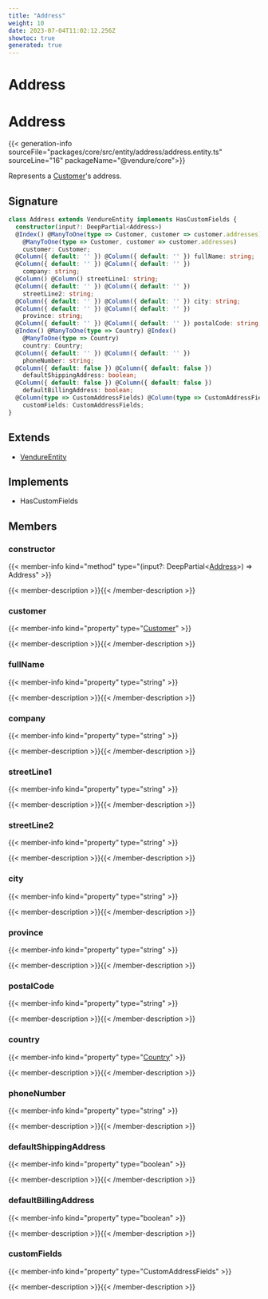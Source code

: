 ```yaml
---
title: "Address"
weight: 10
date: 2023-07-04T11:02:12.256Z
showtoc: true
generated: true
---
```

<!-- This file was generated from the Vendure source. Do not modify. Instead, re-run the "docs:build" script -->

# Address
<div class="symbol">


# Address

{{< generation-info sourceFile="packages/core/src/entity/address/address.entity.ts" sourceLine="16" packageName="@vendure/core">}}

Represents a <a href='/typescript-api/entities/customer#customer'>Customer</a>'s address.

## Signature

```TypeScript
class Address extends VendureEntity implements HasCustomFields {
  constructor(input?: DeepPartial<Address>)
  @Index() @ManyToOne(type => Customer, customer => customer.addresses) @Index()
    @ManyToOne(type => Customer, customer => customer.addresses)
    customer: Customer;
  @Column({ default: '' }) @Column({ default: '' }) fullName: string;
  @Column({ default: '' }) @Column({ default: '' })
    company: string;
  @Column() @Column() streetLine1: string;
  @Column({ default: '' }) @Column({ default: '' })
    streetLine2: string;
  @Column({ default: '' }) @Column({ default: '' }) city: string;
  @Column({ default: '' }) @Column({ default: '' })
    province: string;
  @Column({ default: '' }) @Column({ default: '' }) postalCode: string;
  @Index() @ManyToOne(type => Country) @Index()
    @ManyToOne(type => Country)
    country: Country;
  @Column({ default: '' }) @Column({ default: '' })
    phoneNumber: string;
  @Column({ default: false }) @Column({ default: false })
    defaultShippingAddress: boolean;
  @Column({ default: false }) @Column({ default: false })
    defaultBillingAddress: boolean;
  @Column(type => CustomAddressFields) @Column(type => CustomAddressFields)
    customFields: CustomAddressFields;
}
```
## Extends

 * <a href='/typescript-api/entities/vendure-entity#vendureentity'>VendureEntity</a>


## Implements

 * HasCustomFields


## Members

### constructor

{{< member-info kind="method" type="(input?: DeepPartial&#60;<a href='/typescript-api/entities/address#address'>Address</a>&#62;) => Address"  >}}

{{< member-description >}}{{< /member-description >}}

### customer

{{< member-info kind="property" type="<a href='/typescript-api/entities/customer#customer'>Customer</a>"  >}}

{{< member-description >}}{{< /member-description >}}

### fullName

{{< member-info kind="property" type="string"  >}}

{{< member-description >}}{{< /member-description >}}

### company

{{< member-info kind="property" type="string"  >}}

{{< member-description >}}{{< /member-description >}}

### streetLine1

{{< member-info kind="property" type="string"  >}}

{{< member-description >}}{{< /member-description >}}

### streetLine2

{{< member-info kind="property" type="string"  >}}

{{< member-description >}}{{< /member-description >}}

### city

{{< member-info kind="property" type="string"  >}}

{{< member-description >}}{{< /member-description >}}

### province

{{< member-info kind="property" type="string"  >}}

{{< member-description >}}{{< /member-description >}}

### postalCode

{{< member-info kind="property" type="string"  >}}

{{< member-description >}}{{< /member-description >}}

### country

{{< member-info kind="property" type="<a href='/typescript-api/entities/country#country'>Country</a>"  >}}

{{< member-description >}}{{< /member-description >}}

### phoneNumber

{{< member-info kind="property" type="string"  >}}

{{< member-description >}}{{< /member-description >}}

### defaultShippingAddress

{{< member-info kind="property" type="boolean"  >}}

{{< member-description >}}{{< /member-description >}}

### defaultBillingAddress

{{< member-info kind="property" type="boolean"  >}}

{{< member-description >}}{{< /member-description >}}

### customFields

{{< member-info kind="property" type="CustomAddressFields"  >}}

{{< member-description >}}{{< /member-description >}}


</div>

